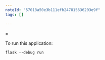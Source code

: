 ```yaml
---
noteId: "57018a50e3b111efb247815636203e9f"
tags: []

---
```


=

To run this application:

```
flask --debug run
```
